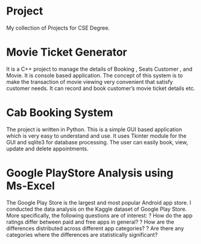 # Project
My collection of Projects for CSE Degree.

# Movie Ticket Generator
It is a C++ project to manage the details of Booking , Seats Customer , and Movie. It is console based application. The concept of this system is to make the transaction of movie viewing very convenient that satisfy customer needs. It can record and book customer’s movie ticket details etc.

# Cab Booking System 
The project is written in Python. This is a simple GUI based application which is very easy to understand and use. It uses Tkinter module for the GUI and sqlite3 for database processing. The user can easily book, view, update and delete appointments. 

# Google PlayStore Analysis using Ms-Excel
The Google Play Store is the largest and most popular Android app store. I  conducted the  data analysis on the Kaggle dataset of Google Play Store. 
More specifically, the following questions are of interest:
? How do the app ratings differ between paid and free apps in general?
? How are the differences distributed across different app categories?
? Are there any categories where the differences are statistically significant?
